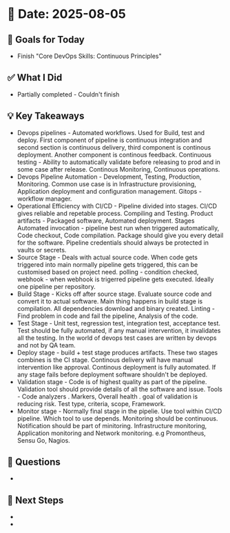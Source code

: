 # 📅 Date: 2025-08-05

## 🎯 Goals for Today

- Finish "Core DevOps Skills: Continuous Principles"

## ✅ What I Did

- Partially completed - Couldn't finish

## 💡 Key Takeaways

- Devops pipelines - Automated workflows. Used for Build, test and deploy. First component of pipeline is continuous integration and second section is continuous delivery, third component is continous deployment. Another component is continous feedback. Continuous testing - Ability to automatically validate before releasing to prod and in some case after release. Continous Monitoring, Continuous operations.
- Devops Pipeline Automation - Development, Testing, Production, Monitoring. Common use case is in Infrastructure provisioning, Application deployment and configuration management. Gitops - workflow manager.
- Operational Efficiency with CI/CD - Pipeline divided into stages. CI/CD gives reliable and repetable process. Compiling and Testing. Product artifacts - Packaged software, Automated deployment. Stages Automated invocation - pipeline best run when triggered automatically, Code checkout, Code compilation. Package should give you every detail for the software. Pipeline credentials should always be protected in vaults or secrets.
- Source Stage - Deals with actual source code. When code gets triggered into main normally pipeline gets triggered, this can be customised based on project need. polling - condition checked, webhook - when webhook is trigerred pipeline gets executed. Ideally one pipeline per repository.
- Build Stage - Kicks off after source stage. Evaluate source code and convert it to actual software. Main thing happens in build stage is compilation. All dependencies download and binary created. Linting - Find problem in code and fail the pipeline, Analysis of the code.
- Test Stage - Unit test, regression test, integration test, acceptance test. Test should be fully automated, if any manual intervention, it invalidates all the testing. In the world of devops test cases are written by devops and not by QA team.
- Deploy stage - build + test stage produces artifacts. These two stages combines is the CI stage. Continous delivery will have manual intervention like approval. Continous deployment is fully automated. If any stage fails before deployment software shouldn't be deployed.
- Validation stage - Code is of highest quality as part of the pipeline. Validation tool should provide details of all the software and issue. Tools - Code analyzers . Markers, Overall health . goal of validation is reducing risk. Test type, criteria, scope, Framework.
- Monitor stage - Normally final stage in the pipelie. Use tool within CI/CD pipeline. Which tool to use depends. Monitoring should be continuous. Notification should be part of minitoring. Infrastructure monitoring, Application monitoring and Network monitoring. e.g Promontheus, Sensu Go, Nagios.

## 🧠 Questions

-

## 📌 Next Steps

-
-

